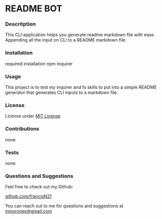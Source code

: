
# README BOT

### Descritption

This CLI application helps you generate readme markdown file with ease. Appending all the input on CLI to a README markdown file.

### Installation

required installation
npm inquirer

### Usage

This project is to test my inquirer and fs skills to put into a simple README generator that generates CLI inputs to a markdown file.

### License

License under [MIT License](License)

### Contributions

none

### Tests

none

### Questions and Suggestions

Feel free to check out my Github:

[github.com/francisN21](https://github.com/francisN21)

You can reach out to me for questions and suggestions at ininorones@gmail.com
